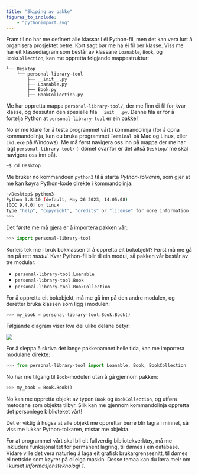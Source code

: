```yaml
---
title: "Skiping av pakke"
figures_to_include:
	- "pythonimport.svg"
---
```


Fram til no har me definert alle klassar i éi Python-fil, men det kan vera lurt å organisera prosjektet betre. Kort sagt bør me ha éi fil per klasse. Viss me har eit klassediagram som består av klassane `Loanable`, `Book`, og `BookCollection`, kan me oppretta følgjande mappestruktur:
```
└── Desktop
    └── personal-library-tool
        ├── __init__.py
        ├── Loanable.py
        ├── Book.py  
        ├── BookCollection.py
```

Me har oppretta mappa `personal-library-tool/`, der me finn éi fil for kvar klasse, og dessutan den spesielle fila `__init__.py`. Denne fila er for å fortelja Python at `personal-library-tool` er ein pakke!

No er me klare for å testa programmet vårt i kommandolinja (for å opna kommandolinja, kan du bruka programmet `Terminal` på Mac og Linux, eller `cmd.exe` på Windows). Me må først navigera oss inn på mappa der me har lagt `personal-library-tool/` (i dømet ovanfor er det altså `Desktop/` me skal navigera oss inn på).

```bash
~$ cd Desktop
```

Me bruker no kommandoen `python3` til å starta *Python-tolkaren*, som gjer at me kan køyra Python-kode direkte i kommandolinja:

```bash
~/Desktop$ python3
Python 3.8.10 (default, May 26 2023, 14:05:08) 
[GCC 9.4.0] on linux
Type "help", "copyright", "credits" or "license" for more information.
>>>
```
Det første me må gjera er å importera pakken vår:

```python
>>> import personal-library-tool
```
Korleis tek me i bruk bokklassen til å oppretta eit bokobjekt? Først må me gå inn på rett *modul*. Kvar Python-fil blir til ein modul, så pakken vår består av tre modular:

* `personal-library-tool.Loanable`
* `personal-library-tool.Book`
* `personal-library-tool.BookCollection`

For å oppretta eit bokobjekt, må me gå inn på den andre modulen, og deretter bruka klassen som ligg i modulen:

```python
>>> my_book = personal-library-tool.Book.Book()
```

Følgjande diagram viser kva dei ulike delane betyr:

<img src="/media/markdowncontent/assosiated_files/pythonimport.svg">

For å sleppa å skriva det lange pakkenamnet heile tida, kan me importera modulane direkte:

```python
>>> from personal-library-tool import Loanable, Book, BookCollection
```
No har me tilgang til `Book`-modulen utan å gå gjennom pakken:

```python
>>> my_book = Book.Book()
```

No kan me oppretta objekt av typen `Book` og `BookCollection`, og utføra metodane som objekta tilbyr. Slik kan me gjennom kommandolinja oppretta det personlege biblioteket vårt!

Det er viktig å hugsa at alle objekt me opprettar berre blir lagra i minnet, så viss me lukkar Python-tolkaren, mistar me objekta.

For at programmet vårt skal bli eit fullverdig bibliotekverktøy, må me inkludera funksjonalitet for permanent lagring, til dømes i ein database. Vidare ville det vera naturleg å laga eit grafisk brukargrensesnitt, til dømes ei nettside som køyrer på di eiga maskin. Desse temaa kan du læra meir om i kurset *Informasjonsteknologi 1*.

